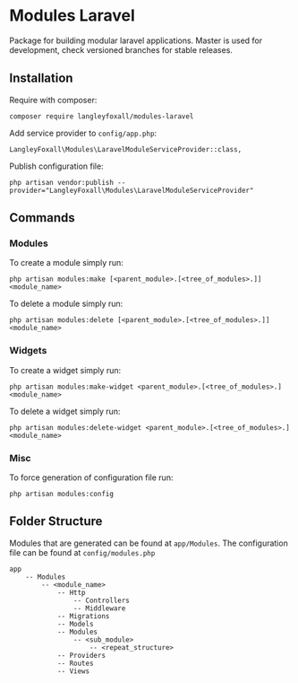 # Modules Laravel

Package for building modular laravel applications. Master is used for development, check versioned branches for stable releases.


## Installation

Require with composer:

```
composer require langleyfoxall/modules-laravel
```

Add service provider to `config/app.php`:

```
LangleyFoxall\Modules\LaravelModuleServiceProvider::class,
```

Publish configuration file:
```
php artisan vendor:publish --provider="LangleyFoxall\Modules\LaravelModuleServiceProvider"
```

## Commands

### Modules

To create a module simply run:
```
php artisan modules:make [<parent_module>.[<tree_of_modules>.]]<module_name>
```

To delete a module simply run:
```
php artisan modules:delete [<parent_module>.[<tree_of_modules>.]]<module_name>
```

### Widgets

To create a widget simply run:
```
php artisan modules:make-widget <parent_module>.[<tree_of_modules>.]<module_name>
```

To delete a widget simply run:
```
php artisan modules:delete-widget <parent_module>.[<tree_of_modules>.]<module_name>
```

### Misc

To force generation of configuration file run:
```
php artisan modules:config
```

## Folder Structure

Modules that are generated can be found at `app/Modules`. The configuration file can be found at `config/modules.php`

```
app
    -- Modules
        -- <module_name>
            -- Http
                -- Controllers
                -- Middleware
            -- Migrations
            -- Models
            -- Modules
                -- <sub_module>
                    -- <repeat_structure>
            -- Providers
            -- Routes
            -- Views
```